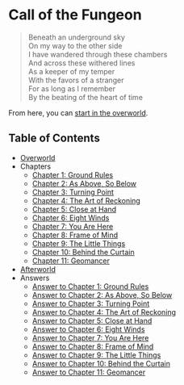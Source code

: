 # Call of the Fungeon

> Beneath an underground sky<br>
> On my way to the other side<br>
> I have wandered through these chambers<br>
> And across these withered lines<br>
> As a keeper of my temper<br>
> With the favors of a stranger<br>
> For as long as I remember<br>
> By the beating of the heart of time

From here, you can [start in the overworld](overworld.md).


## Table of Contents

- [Overworld](overworld.md)
- Chapters
  - [Chapter 1: Ground Rules](chapters/01/ground-rules.md)
  - [Chapter 2: As Above, So Below](chapters/02/as-above-so-below.md)
  - [Chapter 3: Turning Point](chapters/03/turning-point.md)
  - [Chapter 4: The Art of Reckoning](chapters/04/the-art-of-reckoning.md)
  - [Chapter 5: Close at Hand](chapters/05/close-at-hand.md)
  - [Chapter 6: Eight Winds](chapters/06/eight-winds.md)
  - [Chapter 7: You Are Here](chapters/07/you-are-here.md)
  - [Chapter 8: Frame of Mind](chapters/08/frame-of-mind.md)
  - [Chapter 9: The Little Things](chapters/09/the-little-things.md)
  - [Chapter 10: Behind the Curtain](chapters/10/behind-the-curtain.md)
  - [Chapter 11: Geomancer](chapters/11/geomancer.md)
- [Afterworld](afterworld.md)
- Answers
  - [Answer to Chapter 1: Ground Rules](answers/chapters/01/ground-rules.md)
  - [Answer to Chapter 2: As Above, So Below](answers/chapters/02/as-above-so-below.md)
  - [Answer to Chapter 3: Turning Point](answers/chapters/03/turning-point.md)
  - [Answer to Chapter 4: The Art of Reckoning](answers/chapters/04/the-art-of-reckoning.md)
  - [Answer to Chapter 5: Close at Hand](answers/chapters/05/close-at-hand.md)
  - [Answer to Chapter 6: Eight Winds](answers/chapters/06/eight-winds.md)
  - [Answer to Chapter 7: You Are Here](answers/chapters/07/you-are-here.md)
  - [Answer to Chapter 8: Frame of Mind](answers/chapters/08/frame-of-mind.md)
  - [Answer to Chapter 9: The Little Things](answers/chapters/09/the-little-things.md)
  - [Answer to Chapter 10: Behind the Curtain](answers/chapters/10/behind-the-curtain.md)
  - [Answer to Chapter 11: Geomancer](answers/chapters/11/geomancer.md)
